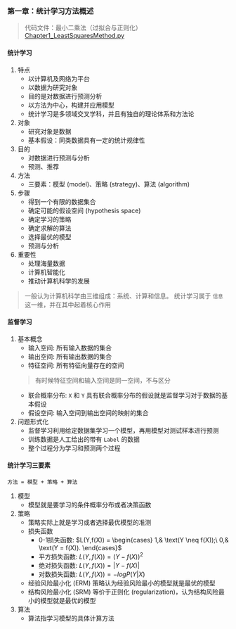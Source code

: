 ### 第一章：统计学习方法概述
> 代码文件：最小二乘法（过拟合与正则化） \
> [Chapter1_LeastSquaresMethod.py](./Chapter1_LeastSquaresMethod.py)
#### 统计学习
1. 特点
    - 以计算机及网络为平台
    - 以数据为研究对象
    - 目的是对数据进行预测分析
    - 以方法为中心，构建并应用模型
    - 统计学习是多领域交叉学科，并且有独自的理论体系和方法论
1. 对象
    - 研究对象是数据
    - 基本假设：同类数据具有一定的统计规律性
1. 目的
    - 对数据进行预测与分析
    - 预测、推荐
1. 方法
    - 三要素：模型 (model)、策略 (strategy)、算法 (algorithm)
1. 步骤
    - 得到一个有限的数据集合
    - 确定可能的假设空间 (hypothesis space)
    - 确定学习的策略
    - 确定求解的算法
    - 选择最优的模型
    - 预测与分析
1. 重要性
    - 处理海量数据
    - 计算机智能化
    - 推动计算机科学的发展
> 一般认为计算机科学由三维组成：系统、计算和信息。
> 统计学习属于 `信息` 这一维，并在其中起着核心作用
#### 监督学习
1. 基本概念
    - 输入空间: 所有输入数据的集合
    - 输出空间: 所有输出数据的集合
    - 特征空间: 所有特征向量存在的空间
    > 有时候特征空间和输入空间是同一空间，不与区分
    - 联合概率分布: `X` 和 `Y` 具有联合概率分布的假设就是监督学习对于数据的基本假设
    - 假设空间: 输入空间到输出空间的映射的集合
1. 问题形式化
    - 监督学习利用给定数据集学习一个模型，再用模型对测试样本进行预测
    - 训练数据是人工给出的带有 `Label` 的数据
    - 整个过程分为学习和预测两个过程
#### 统计学习三要素
`方法 = 模型 + 策略 + 算法`
1. 模型
    - 模型就是要学习的条件概率分布或者决策函数
1. 策略
    - 策略实际上就是学习或者选择最优模型的准测
    - 损失函数
      - 0-1损失函数: $L(Y,f(X)) = \begin{cases}
                     1,& \text(Y \neq f(X));\
                     0,& \text(Y = f(X)).
                     \end{cases}$
      - 平方损失函数: $L(Y,f(X)) = (Y - f(X))^2$
      - 绝对损失函数: $L(Y,f(X)) = |Y - f(X)|$
      - 对数损失函数: $L(Y,f(X)) = -log P(Y|X)$
    - 经验风险最小化 (ERM) 策略认为经验风险最小的模型就是最优的模型
    - 结构风险最小化 (SRM) 等价于正则化 (regularization)，认为结构风险最小的模型就是最优的模型
1. 算法
    - 算法指学习模型的具体计算方法
    
